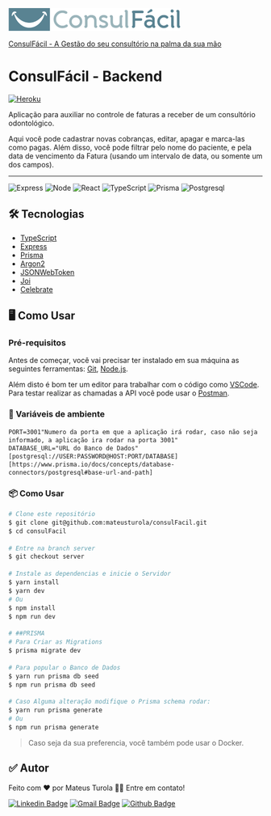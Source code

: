 [![LOGO](img/logo.png)](https://consulfacilapp.herokuapp.com/)

[ConsulFácil - A Gestão do seu consultório na palma da sua mão](https://consulfacilapp.herokuapp.com/)

# ConsulFácil - Backend

[![Heroku](https://img.shields.io/badge/Heroku-430098?style=for-the-badge&logo=heroku&logoColor=white)](https://consulfacilapi.herokuapp.com/)

Aplicação para auxiliar no controle de faturas a receber de um consultório odontológico. 

Aqui você pode cadastrar novas cobranças, editar, apagar e marca-las como pagas.  Além disso, você pode filtrar pelo nome do paciente, e pela data de vencimento da Fatura (usando um intervalo de data, ou somente um dos campos).

---

![Express](https://img.shields.io/badge/Express.js-000000?style=for-the-badge&logo=express&logoColor=white) ![Node](https://img.shields.io/badge/Node.js-339933?style=for-the-badge&logo=nodedotjs&logoColor=white) ![React](https://img.shields.io/badge/React-20232A?style=for-the-badge&logo=react&logoColor=61DAFB) ![TypeScript](https://img.shields.io/badge/TypeScript-007ACC?style=for-the-badge&logo=typescript&logoColor=white) ![Prisma](https://img.shields.io/badge/Prisma-3982CE?style=for-the-badge&logo=Prisma&logoColor=white) ![Postgresql](https://img.shields.io/badge/PostgreSQL-316192?style=for-the-badge&logo=postgresql&logoColor=white)

## 🛠 Tecnologias

- [TypeScript](https://www.typescriptlang.org/)
- [Express](https://expressjs.com/pt-br/)
- [Prisma](https://www.prisma.io/docs/guides/database/seed-database)
- [Argon2](https://www.npmjs.com/package/argon2)
- [JSONWebToken](https://jwt.io/)
- [Joi](https://joi.dev/)
- [Celebrate](https://github.com/arb/celebrate)

## ****🖥 Como Usar****

### ****Pré-requisitos****

Antes de começar, você vai precisar ter instalado em sua máquina as seguintes ferramentas: [Git](https://git-scm.com/), [Node.js](https://nodejs.org/en/).

Além disto é bom ter um editor para trabalhar com o código como [VSCode](https://code.visualstudio.com/). 
Para testar realizar as chamadas a API você pode usar o [Postman](https://www.postman.com/).

### 🔏 Variáveis de ambiente

```
PORT=3001"Numero da porta em que a aplicação irá rodar, caso não seja informado, a aplicação ira rodar na porta 3001"
DATABASE_URL="URL do Banco de Dados"[postgresql://USER:PASSWORD@HOST:PORT/DATABASE][https://www.prisma.io/docs/concepts/database-connectors/postgresql#base-url-and-path]
```

### ****📦**** Como Usar

```bash
# Clone este repositório
$ git clone git@github.com:mateusturola/consulFacil.git
$ cd consulFacil

# Entre na branch server
$ git checkout server 

# Instale as dependencias e inicie o Servidor
$ yarn install
$ yarn dev
# Ou
$ npm install
$ npm run dev

# ##PRISMA
# Para Criar as Migrations
$ prisma migrate dev

# Para popular o Banco de Dados
$ yarn run prisma db seed
$ npm run prisma db seed

# Caso Alguma alteração modifique o Prisma schema rodar: 
$ yarn run prisma generate
# Ou
$ npm run prisma generate
```

> Caso seja da sua preferencia, você também pode usar o Docker.
> 

## ****✅ Autor****

Feito com ❤️ por Mateus Turola 👋🏽 Entre em contato!

[![Linkedin Badge](https://img.shields.io/badge/-MateusTurola-blue?style=flat-square&logo=Linkedin&logoColor=white&link=https://www.linkedin.com/in/mateus-turola/)](https://www.linkedin.com/in/mateus-turola/) 
[![Gmail Badge](https://img.shields.io/badge/-turolamateus@gmail.com-c14438?style=flat-square&logo=Gmail&logoColor=white&link=mailto:turolamateus@gmail.com)](mailto:turolamateus@gmail.com) [![Github Badge](https://img.shields.io/badge/-MateusTurola-blue?style=flat-square&logo=Github&logoColor=white&link=https://github.com/mateusturola/)](https://github.com/mateusturola/)